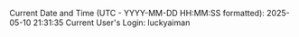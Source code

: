 Current Date and Time (UTC - YYYY-MM-DD HH:MM:SS formatted): 2025-05-10 21:31:35
Current User's Login: luckyaiman
